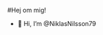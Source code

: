 #Hej om mig!
- 👋 Hi, I’m @NiklasNilsson79


<!---
NiklasNilsson79/NiklasNilsson79 is a ✨ special ✨ repository because its `README.md` (this file) appears on your GitHub profile.
You can click the Preview link to take a look at your changes.
--->
